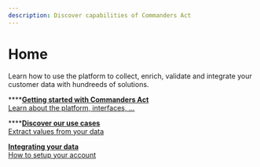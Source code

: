 ```yaml
---
description: Discover capabilities of Commanders Act
---
```


# Home

Learn how to use the platform to collect, enrich, validate and integrate your customer data with hundreeds of solutions.

****[**Getting started with Commanders Act**\
Learn about the platform, interfaces, ...](getting-started/....md)

****[**Discover our use cases**\
Extract values from your data](use-cases/engage-new-customers/)

[**Integrating your data**\
How to setup your account](features/integrations/)



